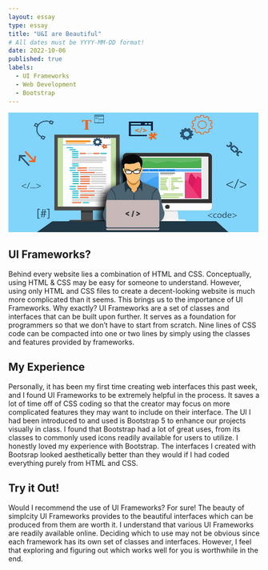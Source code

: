 ```yaml
---
layout: essay
type: essay
title: "U&I are Beautiful"
# All dates must be YYYY-MM-DD format!
date: 2022-10-06
published: true
labels:
  - UI Frameworks
  - Web Development
  - Bootstrap
---
```


<img width='500px' class="center" src="../img/css.jpeg"/>

## UI Frameworks? 
Behind every website lies a combination of HTML and CSS. Conceptually, using HTML & CSS may be easy for someone to understand. However, using only HTML and CSS files to create a decent-looking website is much more complicated than it seems. This brings us to the importance of UI Frameworks. Why exactly? UI Frameworks are a set of classes and interfaces that can be built upon further. It serves as a foundation for programmers so that we don’t have to start from scratch. Nine lines of CSS code can be compacted into one or two lines by simply using the classes and features provided by frameworks.

## My Experience 
Personally, it has been my first time creating web interfaces this past week, and I found UI Frameworks to be extremely helpful in the process. It saves a lot of time off of CSS coding so that the creator may focus on more complicated features they may want to include on their interface. The UI I had been introduced to and used is Bootstrap 5 to enhance our projects visually in class. I found that Bootstrap had a lot of great uses, from its classes to commonly used icons readily available for users to utilize. I honestly loved my experience with Bootstrap. The interfaces I created with Bootsrap looked aesthetically better than they would if I had coded everything purely from HTML and CSS.

## Try it Out!
Would I recommend the use of UI Frameworks? For sure! The beauty of simplcity UI Frameworks provides to the beautiful interfaces which can be produced from them are worth it. I understand that various UI Frameworks are readily available online. Deciding which to use may not be obvious since each framework has its own set of classes and interfaces. However, I feel that exploring and figuring out which works well for you is worthwhile in the end.
